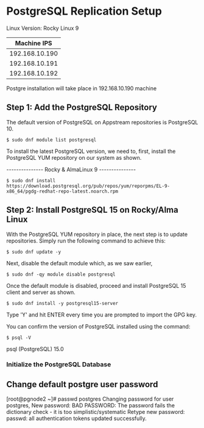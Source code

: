 # PostgreSQL Replication Setup
Linux Version: Rocky Linux 9

|Machine IPS| 
|----| 
|192.168.10.190| 
|192.168.10.191| 
|192.168.10.192| 

Postgre installation will take place in 192.168.10.190 machine

## Step 1: Add the PostgreSQL Repository
The default version of PostgreSQL on Appstream repositories is PostgreSQL 10.
```
$ sudo dnf module list postgresql
```

To install the latest PostgreSQL version, we need to, first, install the PostgreSQL YUM repository on our system as shown.

--------------- Rocky & AlmaLinux 9 --------------- 
```
$ sudo dnf install https://download.postgresql.org/pub/repos/yum/reporpms/EL-9-x86_64/pgdg-redhat-repo-latest.noarch.rpm
```
## Step 2: Install PostgreSQL 15 on Rocky/Alma Linux

With the PostgreSQL YUM repository in place, the next step is to update repositories. Simply run the following command to achieve this:
```
$ sudo dnf update -y
```
Next, disable the default module which, as we saw earlier, 
```
$ sudo dnf -qy module disable postgresql
```
Once the default module is disabled, proceed and install PostgreSQL 15 client and server as shown.
```
$ sudo dnf install -y postgresql15-server
```

Type 'Y' and hit ENTER every time you are prompted to import the GPG key.

You can confirm the version of PostgreSQL installed using the command:

```
$ psql -V
```
psql (PostgreSQL) 15.0

### Initialize the PostgreSQL Database

Change default postgre user password
----------------------------------
[root@pgnode2 ~]# passwd postgres
Changing password for user postgres,
New password:
BAD PASSWORD: The password fails the dictionary check - it is too simplistic/systematic
Retype new password:
passwd: all authentication tokens updated successfully.
